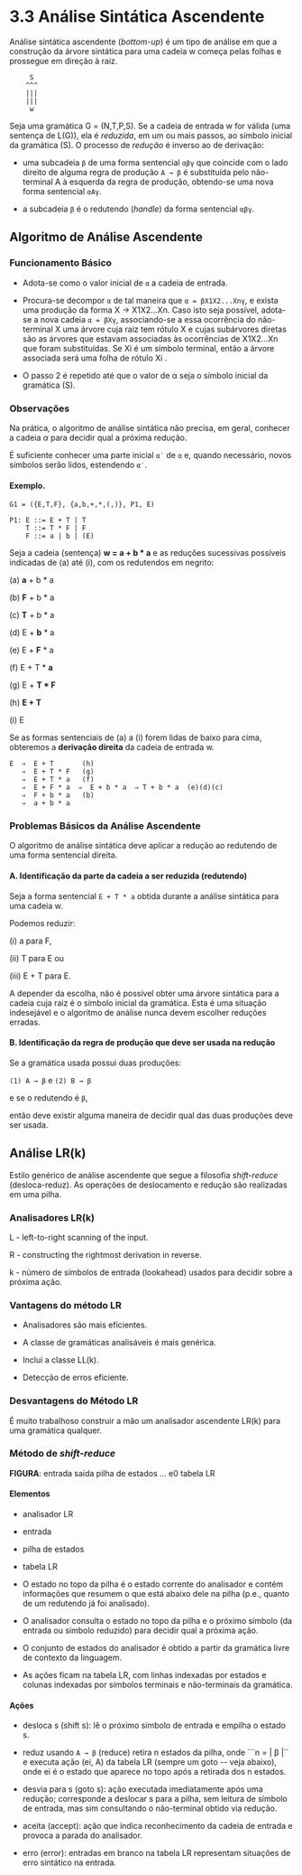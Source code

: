# 3.3 Análise Sintática Ascendente

Análise sintática ascendente (_bottom-up_) é um tipo de análise em que 
a construção da árvore sintática para uma cadeia w
começa pelas folhas e prossegue em direção à raiz.
```
	 S
	^^^
	|||
	|||
	 w
```
Seja uma gramática G = (N,T,P,S).
Se a cadeia de entrada w for válida (uma sentença de L(G)), 
ela é _reduzida_, em um ou mais passos, ao símbolo inicial da gramática (S).
O processo de _redução_ é inverso ao de derivação:

- uma subcadeia ```β``` de uma forma sentencial ```αβγ``` 
que coincide com o lado direito de alguma regra de produção ```A → β``` 
é substituída pelo não-terminal A à esquerda da regra de produção, 
obtendo-se uma nova forma sentencial ```αAγ```.

- a subcadeia ```β``` é o redutendo (_handle_) da forma sentencial ```αβγ```.

## Algoritmo de Análise Ascendente

### Funcionamento Básico

- Adota-se como o valor inicial de ```α``` a cadeia de entrada.

- Procura-se decompor ```α``` de tal maneira que ```α = βX1X2...Xnγ```, 
e exista uma produção da forma X → X1X2...Xn. 
Caso isto seja possível, adota-se a nova cadeia ```α = βXγ```, 
associando-se a essa ocorrência do não-terminal X uma árvore cuja raiz tem rótulo X 
e cujas subárvores diretas são as árvores que estavam associadas às ocorrências de X1X2...Xn 
que foram substituídas. 
Se Xi é um símbolo terminal, então a árvore associada será uma folha de rótulo Xi .

- O passo 2 é repetido até que o valor de α seja o símbolo inicial da gramática (S).

### Observações

Na prática, o algoritmo de análise sintática não precisa, em geral, 
conhecer a cadeia _α_ para decidir qual a próxima redução. 

É suficiente conhecer uma parte inicial ```α′``` de ```α``` e, 
quando necessário, novos símbolos serão lidos, estendendo ```α′```.

#### Exemplo.

```G1 = ({E,T,F}, {a,b,+,*,(,)}, P1, E)```
```
P1:	E ::= E + T | T			
	T ::= T * F | F
	F ::= a | b | (E)
```

Seja a cadeia (sentença) __w = a + b * a__ 
e as reduções sucessivas possíveis indicadas de (a) até (i), com os redutendos em negrito:

(a) **a** + b * a

(b) **F** + b * a

(c) **T** + b * a

(d) E + **b** * a

(e) E + **F** * a

(f) E + T * **a**

(g) E + **T * F**

(h) **E + T**

(i) E


Se as formas sentenciais de (a) a (i) forem lidas de baixo para cima,
obteremos a **derivação direita** da cadeia de entrada w.

```
E  ⇒  E + T       (h)
   ⇒  E + T * F   (g)
   ⇒  E + T * a   (f)
   ⇒  E + F * a  ⇒  E + b * a  ⇒ T + b * a  (e)(d)(c)
   ⇒  F + b * a   (b)
   ⇒  a + b * a
```

### Problemas Básicos da Análise Ascendente

O algoritmo de análise sintática deve aplicar a redução ao redutendo de uma forma sentencial direita.

#### A. Identificação da parte da cadeia a ser reduzida (redutendo)

Seja a forma sentencial  ```E + T * a``` obtida durante a análise sintática para uma cadeia w.

Podemos reduzir: 

(i)   a  para F, 
   
(ii)  T para E  ou 
   
(iii) E + T para E.

A depender da escolha, não é possível obter uma árvore sintática 
para a cadeia cuja raiz é o símbolo inicial da gramática.
Esta é uma situação indesejável e o algoritmo de análise nunca devem escolher reduções erradas.

#### B. Identificação da regra de produção que deve ser usada na redução

Se a gramática usada possui duas produções:

```(1) A → β```    e    ```(2) B → β```

e se o redutendo é ```β```, 

então deve existir alguma maneira de decidir qual das duas produções deve ser usada.


## Análise LR(k)

Estilo genérico de análise ascendente que segue a filosofia _shift-reduce_ (desloca-reduz). 
As operações de deslocamento e redução são realizadas em uma pilha.

### Analisadores LR(k)

L - left-to-right scanning of the input.

R - constructing the rightmost derivation in reverse.

k - número de símbolos de entrada (lookahead) usados para decidir sobre a próxima ação.


### Vantagens do método LR

- Analisadores são mais eficientes.

- A classe de gramáticas analisáveis é mais genérica.

- Inclui a classe LL(k).

- Detecção de erros eficiente.


### Desvantagens do Método LR

É muito trabalhoso construir a mão um analisador ascendente LR(k) para uma gramática qualquer.

### Método de _shift-reduce_

__FIGURA__:
entrada
saída
pilha de estados
        ...
        e0
 tabela LR
                                                           

#### Elementos

- analisador LR
- entrada
- pilha de estados
- tabela LR

- O estado no topo da pilha é o estado corrente do analisador e contém informações que resumem o que está abaixo dele na pilha  (p.e., quanto de um redutendo já foi analisado).

- O analisador consulta o estado no topo da pilha e o próximo símbolo (da entrada ou símbolo reduzido) para decidir qual a próxima ação. 

- O conjunto de estados do analisador é obtido a partir da gramática livre de contexto da linguagem.

- As ações ficam na tabela LR, com linhas indexadas por estados e colunas indexadas por símbolos terminais e não-terminais da gramática.

#### Ações

- desloca s (shift s):
lê o próximo símbolo de entrada e empilha o estado s.

- reduz usando ```A → β```  (reduce)
retira n estados da pilha, onde ```n = | β |`` e executa ação (ei, A) da tabela LR (sempre um goto -- veja abaixo), onde ei é o estado que aparece no topo após a retirada dos n estados.

- desvia para s (goto s):
ação executada imediatamente após uma redução; 
corresponde a deslocar s para a pilha, sem leitura de símbolo de entrada, 
mas sim consultando o não-terminal obtido via redução.

- aceita (accept):
ação que indica reconhecimento da cadeia de entrada e provoca a parada do analisador.

- erro (error):
entradas em branco na tabela LR representam situações de erro sintático na entrada.

